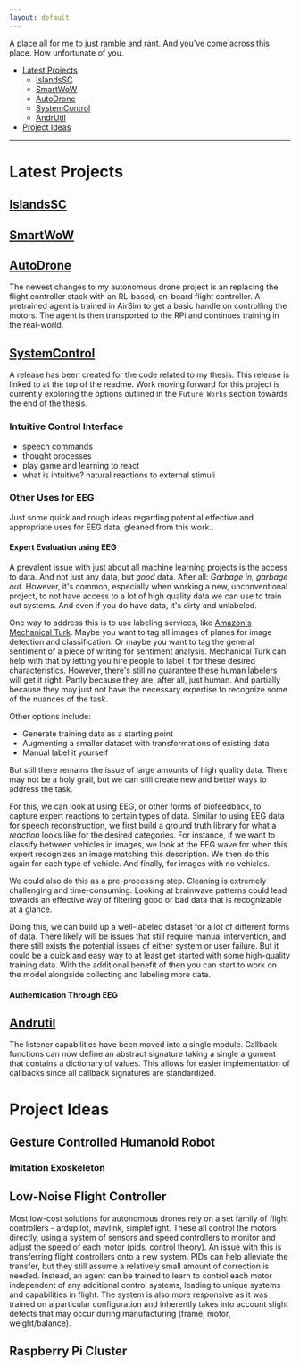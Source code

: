 ```yaml
---
layout: default
---
```


A place all for me to just ramble and rant. And you've come across this place. How unfortunate of you.

- [Latest Projects](#latest-projects)
  - [IslandsSC](#islandssc)
  - [SmartWoW](#smartwow)
  - [AutoDrone](#autodrone)
  - [SystemControl](#systemcontrol)
  - [AndrUtil](#andrutil)
- [Project Ideas](#project-ideas)

---

# Latest Projects

## [IslandsSC](https://github.com/AndrewTFesta/IslandsSC)

## [SmartWoW](https://github.com/AndrewTFesta/SmartWoW)

## [AutoDrone](https://github.com/Adrang/AutoDrone)

The newest changes to my autonomous drone project is an replacing the flight controller stack with an RL-based, on-board flight controller. A pretrained agent is trained in AirSim to get a basic handle on controlling the motors. The agent is then transported to the RPi and continues training in the real-world.

## [SystemControl](https://github.com/Adrang/SystemControl)

A release has been created for the code related to my thesis. This release is linked to at the top of the readme. Work moving forward for this project is currently exploring the options outlined in the `Future Works` section towards the end of the thesis.

[//]: # (### Time series classification)

[//]: # ()
[//]: # (#### Recurrent Neural Networks)

[//]: # (#### Transformers)

### Intuitive Control Interface

- speech commands
- thought processes
- play game and learning to react
- what is intuitive? natural reactions to external stimuli

### Other Uses for EEG

Just some quick and rough ideas regarding potential effective and appropriate uses for EEG data, gleaned from this work..

#### Expert Evaluation using EEG

A prevalent issue with just about all machine learning projects is the access to data. And not just any data, but *good* data. After all: *Garbage in, garbage out.* However, it's common, especially when working a new, unconventional project, to not have access to a lot of high quality data we can use to train out systems. And even if you do have data, it's dirty and unlabeled. 

One way to address this is to use labeling services, like [Amazon's Mechanical Turk](https://www.mturk.com/). Maybe you want to tag all images of planes for image detection and classification. Or maybe you want to tag the general sentiment of a piece of writing for sentiment analysis. Mechanical Turk can help with that by letting you hire people to label it for these desired characteristics. However, there's still no guarantee these human labelers will get it right. Partly because they are, after all, just human. And partially because they may just not have the necessary expertise to recognize some of the nuances of the task.

Other options include:

- Generate training data as a starting point
- Augmenting a smaller dataset with transformations of existing data
- Manual label it yourself

But still there remains the issue of large amounts of high quality data. There may not be a holy grail, but we can still create new and better ways to address the task.

For this, we can look at using EEG, or other forms of biofeedback, to capture expert reactions to certain types of data. Similar to using EEG data for speech reconstruction, we first build a ground truth library for what a *reaction* looks like for the desired categories. For instance, if we want to classify between vehicles in images, we look at the EEG wave for when this expert recognizes an image matching this description. We then do this again for each type of vehicle. And finally, for images with no vehicles.

We could also do this as a pre-processing step. Cleaning is extremely challenging and time-consuming. Looking at brainwave patterns could lead towards an effective way of filtering good or bad data that is recognizable at a glance.  

Doing this, we can build up a well-labeled dataset for a lot of different forms of data. There likely will be issues that still require manual intervention, and there still exists the potential issues of either system or user failure. But it could be a quick and easy way to at least get started with some high-quality training data. With the additional benefit of then you can start to work on the model alongside collecting and labeling more data.

[//]: # (A point that cannot be emphasized enough is there is no substitute for clean data. The age-old adage is once again proven correct: garbage in means garbage out. This holds particularly true in domains where the data is inherently dirty and difficult to work with. While ideally this data would be collected as cleanly as possible, post-processing is possible which is able to isolate the signal from the noise after it has been recorded. The work of this research took several steps to perform this data cleaning, including filtering out specific frequency ranges; However, the issue of identifying artifacts in the data was not addressed.)

[//]: # (Normally, this task would be undertaken by a subject matter expert who would mark bad regions of the data stream for removal. Another approach is to consider that most EEG signals are non-Gaussian in nature, meaning that principal component analysis will likely not be an effective tool to separate the signals. Instead, it is possible to use independent component analysis to separate overlapping events, to remove line noise from the data [32], and to automatically detect artifacts that may be present due to muscle movement [12].)

[//]: # ([12] Irene Dowding, Stefan Haufe, and Michael Tangermann. Automatic classification of artifactual ica-components for artifact removal in eeg signals. Behavioral and brain functions : BBF, 7:30, 08 2011.)
[//]: # ([18] Ary Goldberger, Lus Amaral, Leon Glass, Jeffrey Hausdorff, Plamen Ivanov, Roger Mark, Joseph Mietus, George Moody, Chung-Kang Peng, and H. Stanley. Physiobank, physiotoolkit, and physionet: Components of a new research resource for complex physiologic signals. Circulation, 101:E215–20, 07 2000.)
[//]: # ([24] Iaki Iturrate, Luis Montesano, and Javier Minguez. Robot reinforcement learning using eeg-based reward signals. In IEEE International Conference on Robotics and Automation &#40;ICRA&#41;, pages 4822–4829, 05 2010.)
[//]: # ([32] Scott Makeig, Anthony Bell, Tzyy-Ping Jung, and Terrence Sejnowski. Independent component analysis of electroencephalographic data. 8, 08 1996.)
[//]: # ([33] Dennis J. McFarland and Jonathan R. Wolpaw. Braincomputer interface use is a skill that user and system acquire together. PLOS Biology, 16&#40;7&#41;:1–4, 07 2018)

#### Authentication Through EEG

[//]: # (N. Al-Ghamdi, G. Al-Hudhud, M. Alzamel, and A. Al-Wabil. Trials and tribulations of bci control applications. In 2013 Science and Information Conference, pages 212–217, 2013.)
[//]: # (Haider Hussein Alwasiti, Ishak Aris, and Adznan Bin Jantan. Brain computer interface design and applications: Challenges and future. In World Applied Science Journal, 2010.)

## [Andrutil](https://github.com/Adrang/Andrutil)

The listener capabilities have been moved into a single module. Callback functions can now define an abstract signature taking a single argument that contains a dictionary of values. This allows for easier implementation of callbacks since all callback signatures are standardized.

# Project Ideas

## Gesture Controlled Humanoid Robot
### Imitation Exoskeleton
## Low-Noise Flight Controller

Most low-cost solutions for autonomous drones rely on a set family of flight controllers - ardupilot, mavlink, simpleflight. These all control the motors directly, using a system of sensors and speed controllers to monitor and adjust the speed of each motor (pids, control theory). An issue with this is transferring flight controllers onto a new system. PIDs can help alleviate the transfer, but they still assume a relatively small amount of correction is needed. Instead, an agent can be trained to learn to control each motor independent of any additional control systems, leading to unique systems and capabilities in flight. The system is also more responsive as it was trained on a particular configuration and inherently takes into account slight defects that may occur during manufacturing (frame, motor, weight/balance).

## Raspberry Pi Cluster
